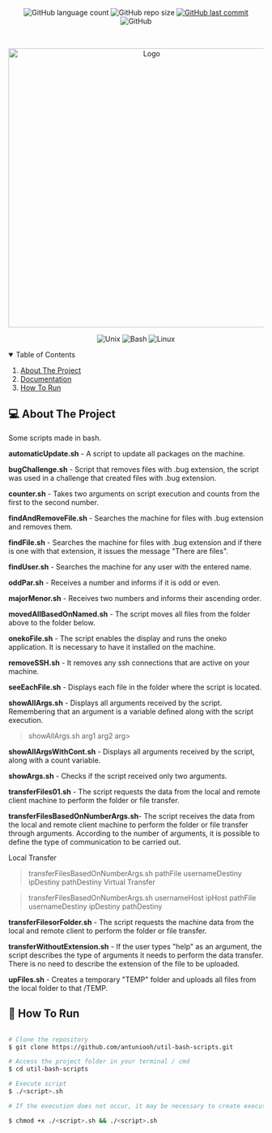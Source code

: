 <p align="center">
  <img alt="GitHub language count" src="https://img.shields.io/github/languages/count/antuniooh/util-bash-scripts">

  <img alt="GitHub repo size" src="https://img.shields.io/github/repo-size/antuniooh/util-bash-scripts">
  
  <a href="https://github.com/antuniooh/util-bash-scripts/commits/master">
    <img alt="GitHub last commit" src="https://img.shields.io/github/last-commit/antuniooh/util-bash-scripts">
  </a>
  
   <img alt="GitHub" src="https://img.shields.io/github/license/antuniooh/util-bash-scripts">
</p>

<!-- PROJECT LOGO -->
<br />
<p align="center">
  <a href="https://github.com/antuniooh/util-bash-scripts">
    <img src="https://terminalroot.com.br/assets/img/shell-script/shell-script-logo.jpg" alt="Logo" width="550">
  </a>
</p>

<p align="center">
  <img alt="Unix" src="https://img.shields.io/badge/Unix-yellow?style=for-the-badge&logo=unix&logoColor=white"/>
  <img alt="Bash" src="https://img.shields.io/badge/BashScript-orange?style=for-the-badge&logo=bash5&logoColor=white"/>
  <img alt="Linux" src="https://img.shields.io/badge/Linux-darkblue?style=for-the-badge&logo=linux&logoColor=white"/>
</p>


<!-- TABLE OF CONTENTS -->
<details open="open">
  <summary>Table of Contents</summary>
  <ol>
    <li>
      <a href="#-about-the-project">About The Project</a>
    </li>
    <li>
      <a href="#-documentation">Documentation</a>
    </li>
    <li>
      <a href="#-how-to-run">How To Run</a>
    </li>
  </ol>
</details>


<!-- ABOUT THE PROJECT -->
## 💻 About The Project
Some scripts made in bash.

**automaticUpdate.sh** - A script to update all packages on the machine.

**bugChallenge.sh** - Script that removes files with .bug extension, the script was used in a challenge that created files with .bug extension.

**counter.sh** - Takes two arguments on script execution and counts from the first to the second number.

**findAndRemoveFile.sh** - Searches the machine for files with .bug extension and removes them.

**findFile.sh** - Searches the machine for files with .bug extension and if there is one with that extension, it issues the message "There are files".

**findUser.sh** - Searches the machine for any user with the entered name.

**oddPar.sh** - Receives a number and informs if it is odd or even.

**majorMenor.sh** - Receives two numbers and informs their ascending order.

**movedAllBasedOnNamed.sh** - The script moves all files from the folder above to the folder below.

**onekoFile.sh** - The script enables the display and runs the oneko application. It is necessary to have it installed on the machine.

**removeSSH.sh** - It removes any ssh connections that are active on your machine.

**seeEachFile.sh** - Displays each file in the folder where the script is located.

**showAllArgs.sh** - Displays all arguments received by the script. Remembering that an argument is a variable defined along with the script execution.

> showAllArgs.sh arg1 arg2 arg>

**showAllArgsWithCont.sh** - Displays all arguments received by the script, along with a count variable.

**showArgs.sh** - Checks if the script received only two arguments.

**transferFiles01.sh** - The script requests the data from the local and remote client machine to perform the folder or file transfer.

**transferFilesBasedOnNumberArgs.sh**- The script receives the data from the local and remote client machine to perform the folder or file transfer through arguments. According to the number of arguments, it is possible to define the type of communication to be carried out.

Local Transfer

> transferFilesBasedOnNumberArgs.sh pathFile usernameDestiny ipDestiny pathDestiny
Virtual Transfer

> transferFilesBasedOnNumberArgs.sh usernameHost ipHost pathFile usernameDestiny ipDestiny pathDestiny

**transferFilesorFolder.sh** - The script requests the machine data from the local and remote client to perform the folder or file transfer.

**transferWithoutExtension.sh** - If the user types "help" as an argument, the script describes the type of arguments it needs to perform the data transfer. There is no need to describe the extension of the file to be uploaded.

**upFiles.sh** - Creates a temporary "TEMP" folder and uploads all files from the local folder to that /TEMP.


<!-- HOW TO RUN -->
## 🚀 How To Run 

```bash

# Clone the repository
$ git clone https://github.com/antuniooh/util-bash-scripts.git

# Access the project folder in your terminal / cmd
$ cd util-bash-scripts

# Execute script
$ ./<script>.sh

# If the execution does not occur, it may be necessary to create execute permission for the file. This is done as follows:

$ chmod +x ./<script>.sh && ./<script>.sh

```
